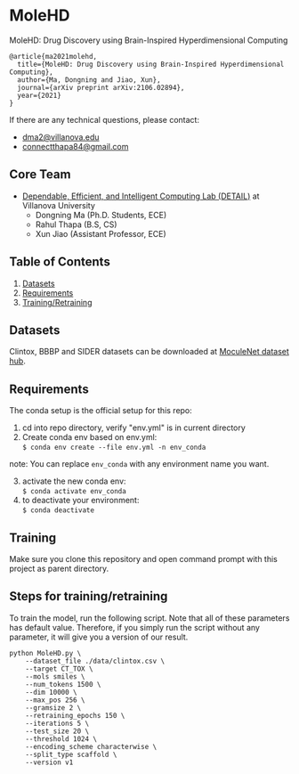 # MoleHD
MoleHD: Drug Discovery using Brain-Inspired Hyperdimensional Computing

```
@article{ma2021molehd,
  title={MoleHD: Drug Discovery using Brain-Inspired Hyperdimensional Computing},
  author={Ma, Dongning and Jiao, Xun},
  journal={arXiv preprint arXiv:2106.02894},
  year={2021}
}
```

If there are any technical questions, please contact:
* dma2@villanova.edu
* connectthapa84@gmail.com

## Core Team

* [Dependable, Efficient, and Intelligent Computing Lab (DETAIL)](https://vu-detail.github.io/) at Villanova University
  	* Dongning Ma (Ph.D. Students, ECE)
	* Rahul Thapa (B.S, CS)
  	* Xun Jiao (Assistant Professor, ECE)


## Table of Contents
1. [Datasets](#Datasets)
2. [Requirements](#Requirements)
3. [Training/Retraining](#Training)

## Datasets

 Clintox, BBBP and SIDER datasets can be downloaded at [MoculeNet dataset hub](https://moleculenet.org/datasets-1).


## Requirements

The conda setup is the official setup for this repo:

1. cd into repo directory, verify "env.yml" is in current directory
2. Create conda env based on env.yml:  
`$ conda env create --file env.yml -n env_conda`

note: You can replace `env_conda` with any environment name you want. 

3. activate the new conda env:  
`$ conda activate env_conda` 
4. to deactivate your environment:   
`$ conda deactivate`  

## Training
Make sure you clone this repository and open command prompt with this project as parent directory. 

## Steps for training/retraining
To train the model, run the following script. Note that all of these parameters has default value. Therefore, if you simply run the script without any parameter, it will give you a version of our result. 
```
python MoleHD.py \
    --dataset_file ./data/clintox.csv \
    --target CT_TOX \
    --mols smiles \
    --num_tokens 1500 \
    --dim 10000 \
    --max_pos 256 \
    --gramsize 2 \
    --retraining_epochs 150 \
    --iterations 5 \
    --test_size 20 \
    --threshold 1024 \
    --encoding_scheme characterwise \
    --split_type scaffold \
    --version v1
```
